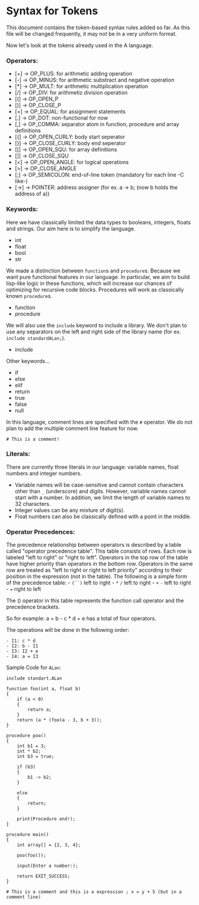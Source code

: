 # Syntax for Tokens



This document contains the token-based syntax rules added so far. As this file will be changed frequently, it may not be in a very uniform format. 

Now let's look at the tokens already used in the A language.

### Operators:

* [+] -> OP_PLUS: for arithmetic adding operation
* [-]  -> OP_MINUS: for arithmetic substract and negative operation
* [*] -> OP_MULT: for arithmetic multiplication operation
* [/] -> OP_DIV: for arithmetiz division operation
* [(] -> OP_OPEN_P
* [)] -> OP_CLOSE_P
* [=] -> OP_EQUAL: for assignment statements
* [.] -> OP_DOT: non-functional for now
* [,] -> OP_COMMA: separator atom in function, procedure and array definitions
* [{] -> OP_OPEN_CURLY: body start seperator 
* [}] -> OP_CLOSE_CURLY: body end seperator
* [[] -> OP_OPEN_SQU: for array definitions
* []] -> OP_CLOSE_SQU
* [<] -> OP_OPEN_ANGLE: for logical operations
* [>] -> OP_CLOSE_ANGLE
* [;] -> OP_SEMICOLON: end-of-line token (mandatory for each line -C like-)
* [->] -> POINTER: address assigner (for ex. a -> b; (now b holds the address of a))



### Keywords:

Here we have classically limited the data types to booleans, integers, floats and strings. Our aim here is to simplify the language. 

* int
* float
* bool
* str 

We made a distinction between `function`s and `procedure`s. Because we want pure functional features in our language. In particular, we aim to build lisp-like logic in these functions, which will increase our chances of optimizing for recursive code blocks. Procedures will work as classically known `procedure`s.

* function
* procedure

We will also use the `include` keyword to include a library. We don't plan to use any separators on the left and right side of the library name (for ex. `include standardALan;`).

* include

Other keywords...

* if 
* else
* elif
* return
* true
* false
* null



In this language, comment lines are specified with the `#` operator. We do not plan to add the multiple comment line feature for now. 



```
# This is a comment!
```



### Literals:

There are currently three literals in our language: variable names, float numbers and integer numbers.



- Variable names will be case-sensitive and cannot contain characters other than `_` (underscore) and digits. However, variable names cannot start with a number. In addition, we limit the length of variable names to 32 characters.
- Integer values can be any mixture of digit(s).
- Float numbers can also be classically defined with a point in the middle.


### Operator Precedences:


The precedence relationship between operators is described by a table called "operator precedence table". This table consists of rows. Each row is labeled "left to right" or "right to left". Operators in the top row of the table have higher priority than operators in the bottom row. Operators in the same row are treated as "left to right or right to left priority" according to their position in the expression (not in the table).  The following is a simple form of the precedence table: 
    - `(``)` left to right 
    - `*` `/` left to right 
    - `+` `-` left to right 
    - `=` right to left 

The () operator in this table represents the function call operator and the precedence brackets. 

So for example: a = b - c * d + e has a total of four operators. 

The operations will be done in the following order: 

    - I1: c * d 
    - I2: b - I1 
    - I3: I2 + e 
    - I4: a = I3


Sample Code for `ALan`:

```ALan
include standart.ALan

function foo(int a, float b)
{
    if (a < 0)
    {
        return a;
    }
    return (a * (foo(a - 3, b + 3));
}

procedure poo()
{
    int b1 = 3;
    int * b2;
    int b3 = true;

    if (b3)
    {
        b1 -> b2;
    }
    
    else
    {
        return;
    }

    print(Procedure end!);
}

procedure main()
{
    int array[] = {2, 3, 4};

    poo(foo());

    input(Enter a number:);
    
    return EXIT_SUCCESS;
}

# This is a comment and this is a expression ; x = y + 5 (but in a comment line)

```

